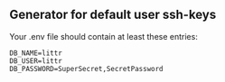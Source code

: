 ## Generator for default user ssh-keys

Your .env file should contain at least these entries:

    DB_NAME=littr
    DB_USER=littr
    DB_PASSWORD=SuperSecret,SecretPassword
